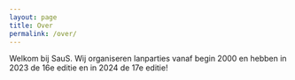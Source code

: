 ```yaml
---
layout: page
title: Over
permalink: /over/
---
```


Welkom bij SauS. Wij organiseren lanparties vanaf begin 2000 en hebben in 2023 de 16e editie en in 2024 de 17e editie!
